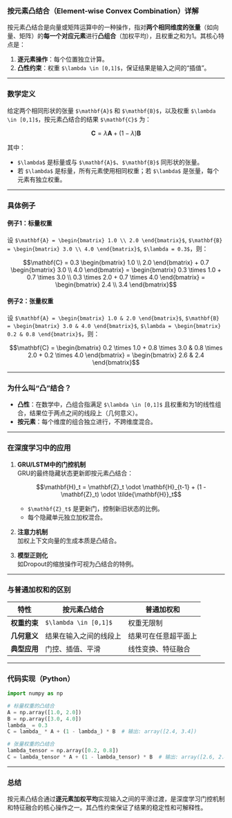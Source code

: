 ### **按元素凸结合（Element-wise Convex Combination）详解**

按元素凸结合是向量或矩阵运算中的一种操作，指对**两个相同维度的张量**（如向量、矩阵）的**每一个对应元素**进行**凸组合**（加权平均），且权重之和为1。其核心特点是：

1.  **逐元素操作**：每个位置独立计算。
2.  **凸性约束**：权重 `$\lambda \in [0,1]$`，保证结果是输入之间的“插值”。

***

### **数学定义**

给定两个相同形状的张量 `$\mathbf{A}$` 和 `$\mathbf{B}$`，以及权重 `$\lambda \in [0,1]$`，按元素凸结合的结果 `$\mathbf{C}$` 为：

```math
\mathbf{C} = \lambda \mathbf{A} + (1 - \lambda) \mathbf{B}
```

其中：

*   `$\lambda$` 是标量或与 `$\mathbf{A}$`、`$\mathbf{B}$` 同形状的张量。
*   若 `$\lambda$` 是标量，所有元素使用相同权重；若 `$\lambda$` 是张量，每个元素有独立权重。

***

### **具体例子**

#### **例子1：标量权重**

设 `$\mathbf{A} = \begin{bmatrix} 1.0 \\ 2.0 \end{bmatrix}$`, `$\mathbf{B} = \begin{bmatrix} 3.0 \\ 4.0 \end{bmatrix}$`, `$\lambda = 0.3$`，则：

```math
\mathbf{C} = 0.3 \begin{bmatrix} 1.0 \\ 2.0 \end{bmatrix} + 0.7 \begin{bmatrix} 3.0 \\ 4.0 \end{bmatrix} = \begin{bmatrix} 0.3 \times 1.0 + 0.7 \times 3.0 \\ 0.3 \times 2.0 + 0.7 \times 4.0 \end{bmatrix} = \begin{bmatrix} 2.4 \\ 3.4 \end{bmatrix}
```

#### **例子2：张量权重**

设 `$\mathbf{A} = \begin{bmatrix} 1.0 & 2.0 \end{bmatrix}$`, `$\mathbf{B} = \begin{bmatrix} 3.0 & 4.0 \end{bmatrix}$`, `$\lambda = \begin{bmatrix} 0.2 & 0.8 \end{bmatrix}$`，则：

```math
\mathbf{C} = \begin{bmatrix} 0.2 \times 1.0 + 0.8 \times 3.0 & 0.8 \times 2.0 + 0.2 \times 4.0 \end{bmatrix} = \begin{bmatrix} 2.6 & 2.4 \end{bmatrix}
```

***

### **为什么叫“凸”结合？**

*   **凸性**：在数学中，凸组合指满足 `$\lambda \in [0,1]$` 且权重和为1的线性组合，结果位于两点之间的线段上（几何意义）。
*   **按元素**：每个维度的组合独立进行，不跨维度混合。

***

### **在深度学习中的应用**

1.  **GRU/LSTM中的门控机制**\
    GRU的最终隐藏状态更新即按元素凸结合：
    ```math
    \mathbf{H}_t = \mathbf{Z}_t \odot \mathbf{H}_{t-1} + (1 - \mathbf{Z}_t) \odot \tilde{\mathbf{H}}_t
    ```
    *   `$\mathbf{Z}_t$` 是更新门，控制新旧状态的比例。
    *   每个隐藏单元独立加权混合。

2.  **注意力机制**\
    加权上下文向量的生成本质是凸结合。

3.  **模型正则化**\
    如Dropout的缩放操作可视为凸结合的特例。

***

### **与普通加权和的区别**

| 特性       | 按元素凸结合                | 普通加权和      |
| -------- | --------------------- | ---------- |
| **权重约束** | `$\lambda \in [0,1]$` | 权重无限制      |
| **几何意义** | 结果在输入之间的线段上           | 结果可在任意超平面上 |
| **典型应用** | 门控、插值、平滑              | 线性变换、特征融合  |

***

### **代码实现（Python）**

```python
import numpy as np

# 标量权重的凸结合
A = np.array([1.0, 2.0])
B = np.array([3.0, 4.0])
lambda_ = 0.3
C = lambda_ * A + (1 - lambda_) * B  # 输出: array([2.4, 3.4])

# 张量权重的凸结合
lambda_tensor = np.array([0.2, 0.8])
C = lambda_tensor * A + (1 - lambda_tensor) * B  # 输出: array([2.6, 2.4])
```

***

### **总结**

按元素凸结合通过**逐元素加权平均**实现输入之间的平滑过渡，是深度学习门控机制和特征融合的核心操作之一。其凸性约束保证了结果的稳定性和可解释性。
